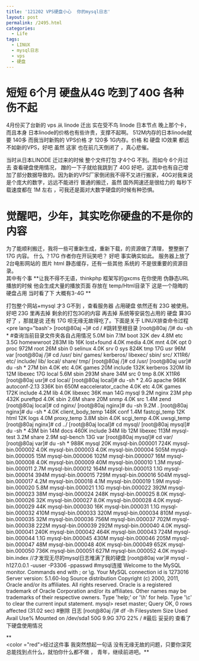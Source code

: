```yaml
---
title: '121202 VPS硬盘小心  你的mysql日志'
layout: post
permalink: /2495.html
categories:
  - Life
tags:
  - LINUX
  - mysql日志
  - vps
  - 硬盘
---
```

# 短短 6个月 硬盘从4G 吃到了40G 各种伤不起

4月份买了台新的 vps 从 linode 迁出 实在受不鸟 linode 日本节点 晚上那个卡，而且本身 日本linode的价格也有些许贵，支撑不起啊。 512M内存的日本linode就要 140多 而我当时新购的 VPS价格 才 120多 1G内存。价格 和 硬盘 IO效果 都远不如新的VPS，好吧 虽然 这家 也在前几天倒闭了 ，真心悲催。

当时从日本LINODE 迁过来的时候 整个文件打包 才4个G 不到。而如今 6个月过去 查看硬盘使用情况， 蹭的一下子就给我跳到了 40G 好吧，这其中也有自己增加了部分数据导致的。因为新的VPS厂家倒闭我不得不又进行搬家，40G对我来说是个庞大的数字，远远不能进行 普通的搬迁，虽然 国外网速还是很给力的 每秒下载速度都在 1M 左右 ，可我还是面对大数字硬盘的时候有种恐惧。

# 觉醒吧，少年，其实吃你硬盘的不是你的内容

为了能顺利搬迁，我将一些可重新生成，重新下载，的资源做了清理， 整整删了17G 内容。 什么 ？17G 作者你在开玩笑吧？ 好吧 事实确实如此。 服务器上放了2台电影网站的 图片 html 静态缓存，还有一些其他 系统的 不是很重要的资源目录。  
其中有个事 **让我不得不无语，thinkphp 框架写的gxcms 在你使用 伪静态URL播放的时候 他会生成大量的播放页面 存放在 temp/Html目录下 这是一个隐晦的硬盘占用 当时看了下 大概有3-4G **

打包整个网站+mysql 才3 G不到 ，查看服务器 占用硬盘 依然还有 23G 被使用。 好吧 23G 里再去掉 剩余的打包3G的内容 再去掉 系统等安装包占用的 硬盘 算3G好了 ，那就是说 还有 17G 呗无缘无故得吃了。下面是关于 LINUX排查命令过程<pre lang="bash'> [root@80aj ~]# cd / #跳转至根目录 [root@80aj /]# du -sh \* #查询当前目录文件夹各自占用情况 5.0M bin 7.1M boot 32K dev 4.8M etc 3.5G homewwroot 283M lib 16K lost+found 4.0K media 4.0K mnt 4.0K opt 0 proc 972M root 26M sbin 0 selinux 4.0K srv 0 sys 824K tmp 17G usr 96M var [root@80aj /]# cd /usr/ bin/ games/ kerberos/ libexec/ sbin/ src/ X11R6/ etc/ include/ lib/ local/ share/ tmp/ [root@80aj /]# cd /usr/ [root@80aj usr]# du -sh \* 27M bin 4.0K etc 4.0K games 20M include 132K kerberos 320M lib 12M libexec 17G local 5.6M sbin 293M share 34M src 0 tmp 8.0K X11R6 [root@80aj usr]# cd local/ [root@80aj local]# du -sh \* 2.4G apache 968K autoconf-2.13 336K bin 650M eaccelerator\_cache 4.0K etc 4.0K games 172K include 4.2M lib 4.0K libexec 36K man 14G mysql 9.2M nginx 23M php 432K pureftpd 4.0K sbin 2.6M share 20M snmp 4.0K src 1.4M zend [root@80aj local]# cd nginx/ [root@80aj nginx]# du -sh 9.2M . [root@80aj nginx]# du -sh \* 4.0K client\_body\_temp 148K conf 1.4M fastcgi\_temp 12K html 12K logs 4.0M proxy\_temp 3.8M sbin 4.0K scgi\_temp 4.0K uwsgi_temp [root@80aj nginx]# cd ../ [root@80aj local]# cd mysql/ [root@80aj mysql]# du -sh \* 43M bin 14M docs 460K include 34M lib 12M libexec 113M mysql-test 3.2M share 2.9M sql-bench 13G var [root@80aj mysql]# cd var/ [root@80aj var]# du -sh \* 988K mysql 20K mysql-bin.000001 724K mysql-bin.000002 4.0K mysql-bin.000003 4.0K mysql-bin.000004 505M mysql-bin.000005 15M mysql-bin.000006 102M mysql-bin.000007 16M mysql-bin.000008 4.0K mysql-bin.000009 40M mysql-bin.000010 1.3M mysql-bin.000011 2.7M mysql-bin.000012 164M mysql-bin.000013 1.1G mysql-bin.000014 394M mysql-bin.000015 729M mysql-bin.000016 504M mysql-bin.000017 4.2M mysql-bin.000018 4.1M mysql-bin.000019 1.9M mysql-bin.000020 5.8M mysql-bin.000021 1.1G mysql-bin.000022 392M mysql-bin.000023 38M mysql-bin.000024 248K mysql-bin.000025 8.0K mysql-bin.000026 32K mysql-bin.000027 8.0K mysql-bin.000028 4.0K mysql-bin.000029 44K mysql-bin.000030 16K mysql-bin.000031 1.1G mysql-bin.000032 410M mysql-bin.000033 320M mysql-bin.000034 810M mysql-bin.000035 32M mysql-bin.000036 756M mysql-bin.000037 702M mysql-bin.000038 222M mysql-bin.000039 292M mysql-bin.000040 4.0K mysql-bin.000041 240K mysql-bin.000042 464K mysql-bin.000043 724M mysql-bin.000044 1.1G mysql-bin.000045 430M mysql-bin.000046 205M mysql-bin.000047 48M mysql-bin.000048 40K mysql-bin.000049 652K mysql-bin.000050 736K mysql-bin.000051 627M mysql-bin.000052 4.0K mysql-bin.index //才发现无尽的mysql日志堆满了我的硬盘 [root@80aj var]# mysql -h127.0.0.1 -uuser -P3306 -ppasswd #mysql连接 Welcome to the MySQL monitor. Commands end with ; or \g. Your MySQL connection id is 1273016 Server version: 5.1.60-log Source distribution Copyright (c) 2000, 2011, Oracle and/or its affiliates. All rights reserved. Oracle is a registered trademark of Oracle Corporation and/or its affiliates. Other names may be trademarks of their respective owners. Type 'help;' or '\h' for help. Type '\c' to clear the current input statement. mysql> reset master; Query OK, 0 rows affected (31.02 sec) #删除 日志 [root@80aj /]# df -lh Filesystem Size Used Avail Use% Mounted on /dev/sda1 50G 9.9G 37G 22% / #最后 妥妥的 查看了下硬盘使用情况 </pre> 

**  
<color ="red">经过这件事 我突然想起一句话 没有无缘无故的问题，只要你深究总能找到点什么，就怕你什么都不做 ， 青年，继续前进吧。</red>**
